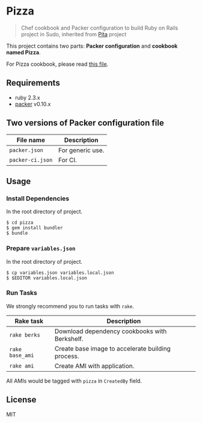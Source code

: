 # Pizza

> Chef cookbook and Packer configuration to build Ruby on Rails project in Sudo, inherited from [Pita](https://github.com/sudo-recruit/pita) project

This project contains two parts: **Packer configuration** and **cookbook named Pizza**.

For Pizza cookbook, please read [this file](pizza/README.md).

## Requirements

* ruby 2.3.x
* [packer](https://www.packer.io/) v0.10.x

## Two versions of Packer configuration file

File name | Description
--- | ---
`packer.json` | For generic use.
`packer-ci.json` | For CI.

## Usage

### Install Dependencies

In the root directory of project.

```shell
$ cd pizza
$ gem install bundler
$ bundle
```

### Prepare `variables.json`

In the root directory of project.

```shell
$ cp variables.json variables.local.json
$ $EDITOR variables.local.json
```

### Run Tasks

We strongly recommend you to run tasks with `rake`.

Rake task | Description
--- | ---
`rake berks` | Download dependency cookbooks with Berkshelf.
`rake base_ami` | Create base image to accelerate building process.
`rake ami` | Create AMI with application.

All AMIs would be tagged with `pizza` in `CreatedBy` field.

## License

MIT

